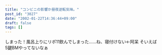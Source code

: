 ```yaml
---
title: "コンビニの影響か昼夜逆転気味。"
post_id: "3027"
date: "2002-01-22T14:36:44+09:00"
draft: false
tags: []
---
```



しまった！風呂上りにリポ11飲んでしまった……ね、寝付けない←阿呆 そいえば5鍵BMやってないなぁ
